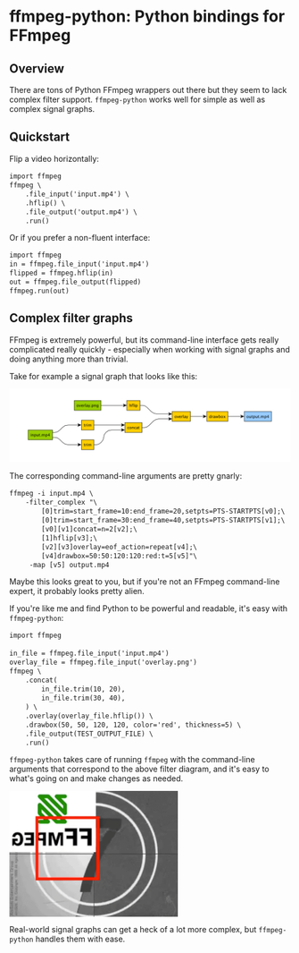 # ffmpeg-python: Python bindings for FFmpeg

## Overview

There are tons of Python FFmpeg wrappers out there but they seem to lack complex filter support.  `ffmpeg-python` works well for simple as well as complex signal graphs.

## Quickstart

Flip a video horizontally:
```
import ffmpeg
ffmpeg \
    .file_input('input.mp4') \
    .hflip() \
    .file_output('output.mp4') \
    .run()
```

Or if you prefer a non-fluent interface:
```
import ffmpeg
in = ffmpeg.file_input('input.mp4')
flipped = ffmpeg.hflip(in)
out = ffmpeg.file_output(flipped)
ffmpeg.run(out)
```

## Complex filter graphs
FFmpeg is extremely powerful, but its command-line interface gets really complicated really quickly - especially when working with signal graphs and doing anything more than trivial.

Take for example a signal graph that looks like this:

![Signal graph](https://raw.githubusercontent.com/kkroening/ffmpeg-python/master/doc/graph1.png)

The corresponding command-line arguments are pretty gnarly:
```
ffmpeg -i input.mp4 \
    -filter_complex "\
        [0]trim=start_frame=10:end_frame=20,setpts=PTS-STARTPTS[v0];\
        [0]trim=start_frame=30:end_frame=40,setpts=PTS-STARTPTS[v1];\
        [v0][v1]concat=n=2[v2];\
        [1]hflip[v3];\
        [v2][v3]overlay=eof_action=repeat[v4];\
        [v4]drawbox=50:50:120:120:red:t=5[v5]"\
     -map [v5] output.mp4
```

Maybe this looks great to you, but if you're not an FFmpeg command-line expert, it probably looks pretty alien.

If you're like me and find Python to be powerful and readable, it's easy with `ffmpeg-python`:
```
import ffmpeg

in_file = ffmpeg.file_input('input.mp4')
overlay_file = ffmpeg.file_input('overlay.png')
ffmpeg \
    .concat(
        in_file.trim(10, 20),
        in_file.trim(30, 40),
    ) \
    .overlay(overlay_file.hflip()) \
    .drawbox(50, 50, 120, 120, color='red', thickness=5) \
    .file_output(TEST_OUTPUT_FILE) \
    .run()
```

`ffmpeg-python` takes care of running `ffmpeg` with the command-line arguments that correspond to the above filter diagram, and it's easy to what's going on and make changes as needed.

<img src="https://raw.githubusercontent.com/kkroening/ffmpeg-python/master/doc/screenshot.png" alt="Screenshot" align="middle" width="60%" />

Real-world signal graphs can get a heck of a lot more complex, but `ffmpeg-python` handles them with ease.


